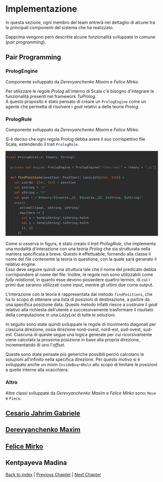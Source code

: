 # Implementazione
In questa sezione, ogni membro del team entrerà nel dettaglio di alcune tra le principali componenti del sistema che ha
realizzato.

Dapprima vengono però descritte alcune funzionalità sviluppate in comune (_pair programming_).

## Pair Programming

### PrologEngine

Componente sviluppato da _Derevyanchenko Maxim_ e _Felice Mirko_.

Per utilizzare le regole _Prolog_ all'interno di Scala c'è bisogno d'integrare le funzionalità presenti nel framework
_TuProlog_.\
A questo proposito è stato pensato di creare un `PrologEngine` come un agente che permetta di risolvere i _goal_ 
relativi a delle teorie _Prolog_.

### PrologRule

Componente sviluppato da _Derevyanchenko Maxim_ e _Felice Mirko_.

Si è deciso che ogni regola Prolog debba avere il suo corrispettivo file Scala, estendendo il trait `PrologRule`.

![PrologRule](prolog_rule.png)

Come si osserva in figura, è stato creato il _trait_ _PrologRule_, che implementa una modalità d'interazione con 
una teoria _Prolog_ che sia strutturata nella maniera specificata a breve.
Questo è effettuabile, fornendo alla classe il nome del file contenente la teoria in questione, con la quale sarà 
generato il relativo engine. \
Esso deve seguire quindi una struttura tale che il nome del predicato debba corrispondere al 
nome del file. Inoltre, le regole non sono utilizzabili come _fully relational_, in quanto esse devono possedere quattro
termini, di cui i primi due saranno utilizzati come input, mentre gli ultimi due come output.

L'interazione con la teoria è rappresentata dal metodo `findPositions`, che ha lo scopo di ottenere una lista di 
posizioni di destinazione, a partire da una specifica posizione data.
Questo metodo infatti riesce a costruire il _goal_ relativo alla richiesta dell'utente e successivamente trasformare 
il risultato della computazione in una _LazyList_ di tutte le soluzioni.

In seguito sono state quindi sviluppate le regole di movimento diagonali per ciascuna direzione, ossia direzione 
nord-ovest, nord-est, sud-ovest, sud-est.
Ciascuna di queste segue una logica generale per cui ricorsivamente viene calcolata la prossima posizione in base
alla propria direzione, incrementando di uno l'_offset_.

Queste sono state pensate più generiche possibili perciò calcolano le soluzioni all'infinito nella specifica direzione.
Per questo motivo si è sviluppato anche un _mixin_ `InsideBoardRule` allo scopo di limitare le posizioni a quelle 
interne alla scacchiera.

### Altro

Altre classi sviluppate da _Derevyanchenko Maxim_ e _Felice Mirko_ sono: `Move` e `Piece`.

## [Cesario Jahrim Gabriele](jahrim/jahrim.md)

## [Derevyanchenko Maxim](maxim/maxim.md)

## [Felice Mirko](mirko/mirko.md)

## Kentpayeva Madina

[Back to index](../index.md) |
[Previous Chapter](../5-detailed-design/index.md) |
[Next Chapter](../7-conclusion/index.md)

